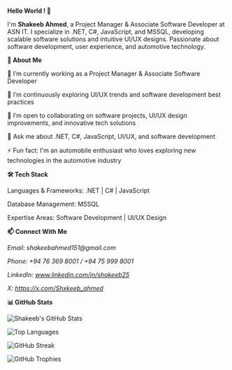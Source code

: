 **Hello World ! 👋**

I'm **Shakeeb Ahmed**, a Project Manager & Associate Software Developer at ASN IT. I specialize in .NET, C#, JavaScript, and MSSQL, developing scalable software solutions and intuitive UI/UX designs. Passionate about software development, user experience, and automotive technology.

**🚀 About Me**


🔭 I’m currently working as a Project Manager & Associate Software Developer

🌱 I’m continuously exploring UI/UX trends and software development best practices

👯 I’m open to collaborating on software projects, UI/UX design improvements, and innovative tech solutions

💬 Ask me about .NET, C#, JavaScript, UI/UX, and software development

⚡ Fun fact: I'm an automobile enthusiast who loves exploring new technologies in the automotive industry


**🛠 Tech Stack**


Languages & Frameworks: .NET | C# | JavaScript


Database Management: MSSQL


Expertise Areas: Software Development | UI/UX Design


**📫 Connect With Me**


_Email: shakeebahmed151@gmail.com_


_Phone: +94 76 369 8001 / +94 75 999 8001_


_LinkedIn: www.linkedin.com/in/shakeeb25_


_X: https://x.com/Shxkeeb_ahmed_



**📊 GitHub Stats**


![Shakeeb's GitHub Stats](https://github-readme-stats.vercel.app/api?username=shakeeb25&show_icons=true&theme=default)


![Top Languages](https://github-readme-stats.vercel.app/api/top-langs/?username=shakeeb25&layout=compact&theme=default)


![GitHub Streak](https://streak-stats.demolab.com?user=shakeeb25&theme=default)


![GitHub Trophies](https://github-profile-trophy.vercel.app/?username=shakeeb25&theme=default)
